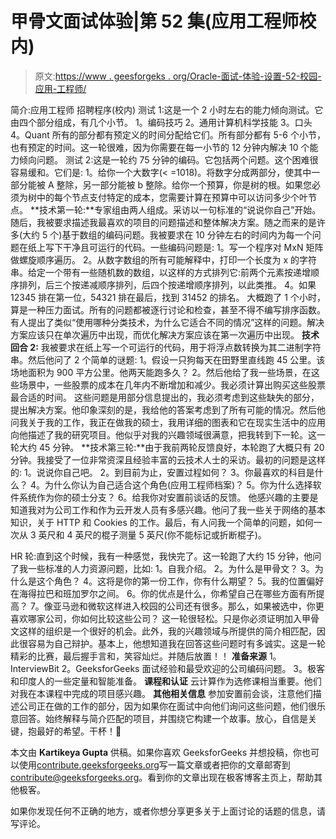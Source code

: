 # 甲骨文面试体验|第 52 集(应用工程师校内)

> 原文:[https://www . geesforgeks . org/Oracle-面试-体验-设置-52-校园-应用-工程师/](https://www.geeksforgeeks.org/oracle-interview-experience-set-52-campus-application-engineer/)

简介:应用工程师
招聘程序(校内)
测试 1:这是一个 2 小时左右的能力倾向测试。它由四个部分组成，有几个小节。
1。编码技巧
2。通用计算机科学技能
3。口头
4。Quant
所有的部分都有预定义的时间分配给它们。所有部分都有 5-6 个小节，也有预定的时间。这一轮很难，因为你需要在每一小节的 12 分钟内解决 10 个能力倾向问题。
测试 2:这是一轮约 75 分钟的编码。它包括两个问题。这个困难很容易缓和。它们是:
1。给你一个大数字(< =1018)。将数字分成两部分，使其中一部分能被 A 整除，另一部分能被 b 整除。给你一个预算，你是树的根。如果您必须为树中的每个节点支付特定的成本，您需要计算在预算中可以访问多少个叶节点。
 **技术第一轮:**专家组由两人组成。采访以一句标准的“说说你自己”开始。随后，我被要求描述我最喜欢的项目的问题描述和整体解决方案。随之而来的是许多(大约 5 个)基于数组的编码问题。我被要求在 10 分钟左右的时间内为每一个问题在纸上写下干净且可运行的代码。一些编码问题是:
1。写一个程序对 MxN 矩阵做螺旋顺序遍历。
2。从数字数组的所有可能解释中，打印一个长度为 x 的字符串。给定一个带有一些随机数的数组，以这样的方式排列它:前两个元素按递增顺序排列，后三个按递减顺序排列，后四个按递增顺序排列，以此类推。
4。如果 12345 排在第一位，54321 排在最后，找到 31452 的排名。
大概跑了 1 个小时，算是一种压力面试。所有的问题都被逐行讨论和检查，甚至不得不编写排序函数。有人提出了类似“使用哪种分类技术，为什么它适合不同的情况”这样的问题。解决方案应该只在单次遍历中出现，而优化解决方案应该在第一次遍历中出现。
 **技术回合 2:** 我被要求在纸上写一个可运行的代码，用于将浮点数转换为其二进制字符串。然后他问了 2 个简单的谜题:
1。假设一只狗每天在田野里直线跑 45 公里。该场地面积为 900 平方公里。他两天能跑多久？
2。然后他给了我一些场景，在这些场景中，一些股票的成本在几年内不断增加和减少。我必须计算出购买这些股票最合适的时间。
这些问题是用部分信息提出的，我必须考虑到这些缺失的部分，提出解决方案。他印象深刻的是，我给他的答案考虑到了所有可能的情况。然后他问我关于我的工作，我正在做我的硕士，我用详细的图表和它在现实生活中的应用向他描述了我的研究项目。他似乎对我的兴趣领域很满意，把我转到下一轮。这一轮大约 45 分钟。
 **技术第三轮:**由于我前两轮反馈良好，本轮跑了大概只有 20 分钟。我接受了一位非常资深且经验丰富的云技术人士的采访。最初的问题是这样的:
1。说说你自己吧。
2。到目前为止，安置过程如何？
3。你最喜欢的科目是什么？
4。为什么你认为自己适合这个角色(应用工程师档案)？
5。你为什么选择软件系统作为你的硕士分支？
6。给我你对安置前谈话的反馈。
他感兴趣的主要是知道我对为公司工作和作为云开发人员有多感兴趣。他问了我一些关于网络的基本知识，关于 HTTP 和 Cookies 的工作。最后，有人问我一个简单的问题，如何一次从 3 英尺和 4 英尺的棍子测量 5 英尺(你不能标记或折断棍子)。

HR 轮:直到这个时候，我有一种感觉，我快完了。这一轮跑了大约 15 分钟，他问了我一些标准的人力资源问题，比如:
1。自我介绍。
2。为什么是甲骨文？
3。为什么是这个角色？
4。这将是你的第一份工作，你有什么期望？
5。我的位置偏好在海得拉巴和班加罗尔之间。
6。你的优点是什么，你希望自己在哪些方面有所提高？
7。像亚马逊和微软这样进入校园的公司还有很多。那么，如果被选中，你更喜欢哪家公司，你如何比较这些公司？
这一轮很轻松。只是你必须证明加入甲骨文这样的组织是一个很好的机会。此外，我的兴趣领域与所提供的简介相匹配，因此很容易为自己辩护。基本上，他想知道我在回答这些问题时有多诚实。这是一轮精彩的比赛，最后握手言和，笑容灿烂。并随后放置！！
 **准备来源**
1。InterviewBit
2。GeeksforGeeks 面试经验和最受欢迎的公司编码问题。
3。极客和印度人的一些定量和智能准备。
 **课程和认证**
云计算作为选修课相当重要。他们对我在本课程中完成的项目感兴趣。
 **其他相关信息**
参加安置前会谈，注意他们描述公司正在做的工作的部分，因为如果你在面试中向他们询问这些问题，他们很乐意回答。始终解释与简介匹配的项目，并围绕它构建一个故事。放心，自信是关键，抱最好的希望。干杯！🙂

本文由 **Kartikeya Gupta** 供稿。如果你喜欢 GeeksforGeeks 并想投稿，你也可以使用[contribute.geeksforgeeks.org](http://www.contribute.geeksforgeeks.org)写一篇文章或者把你的文章邮寄到 contribute@geeksforgeeks.org。看到你的文章出现在极客博客主页上，帮助其他极客。

如果你发现任何不正确的地方，或者你想分享更多关于上面讨论的话题的信息，请写评论。